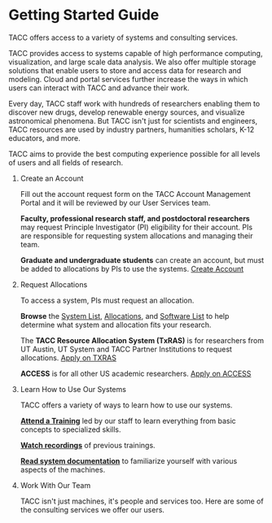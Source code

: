 # Getting Started Guide

    
TACC offers access to a variety of systems and consulting services.

TACC provides access to systems capable of high performance computing, visualization, and large scale data analysis. We also offer multiple storage solutions that enable users to store and access data for research and modeling. Cloud and portal services further increase the ways in which users can interact with TACC and advance their work.

Every day, TACC staff work with hundreds of researchers enabling them to discover new drugs, develop renewable energy sources, and visualize astronomical phenomena. But TACC isn't just for scientists and engineers, TACC resources are used by industry partners, humanities scholars, K-12 educators, and more.

TACC aims to provide the best computing experience possible for all levels of users and all fields of research. 

    
1. Create an Account

	Fill out the account request form on the TACC Account Management Portal and it will be reviewed by our User Services team.

	<strong>Faculty, professional research staff, and postdoctoral researchers</strong> may request Principle Investigator (PI) eligibility for their account. PIs are responsible for requesting system allocations and managing their team.

	<strong>Graduate and undergraduate students</strong> can create an account, but must be added to allocations by PIs to use the systems.
	<a class="c-button c-button--primary" href="https://accounts.tacc.utexas.edu/register" target="_blank">Create Account</a></article>
    
1. Request Allocations

	To access a system, PIs must request an allocation.

	<strong>Browse</strong> the <a href="/systems/all/">System List</a>, <a href="/use-tacc/allocations/">Allocations</a>, and <a href="/use-tacc/software-list/">Software List</a> to help determine what system and allocation fits your research.

	The <strong>TACC Resource Allocation System (TxRAS)</strong> is for researchers from UT Austin, UT System and TACC Partner Institutions to request allocations.
	<a href="https://submit-tacc.xras.org/login" target="_blank" class="c-button c-button--primary">Apply on TXRAS</a>

	<strong>ACCESS</strong> is for all other US academic researchers.
	<a href="https://allocations.access-ci.org/" target="_blank" class="c-button c-button--primary">Apply on ACCESS</a></article>
    
1. Learn How to Use Our Systems

	TACC offers a variety of ways to learn how to use our systems.

	<strong><a href="/use-tacc/training">Attend a Training</a></strong> led by our staff to learn everything from basic concepts to specialized skills.

	<strong><a href="https://www.youtube.com/@TACC_training" target="_blank">Watch recordings</a></strong> of previous trainings.

	<strong><a href="https://docs.tacc.utexas.edu/" target="_blank">Read system documentation</a></strong> to familiarize yourself with various aspects of the machines.</article>
    
1. Work With Our Team

	TACC isn't just machines, it's people and services too. Here are some of the consulting services we offer our users.
    
